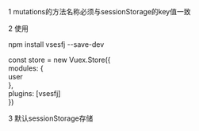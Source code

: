 1 mutations的方法名称必须与sessionStorage的key值一致  

2 使用  

npm install vsesfj --save-dev  

const store = new Vuex.Store({  
  modules: {  
    user  
  },  
  plugins: [vsesfj]  
})  

3 默认sessionStorage存储  
